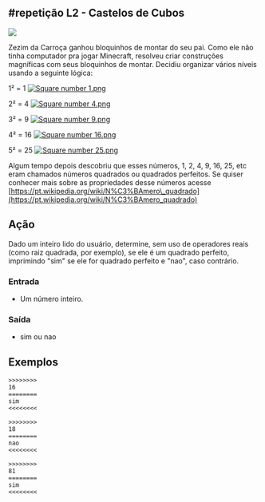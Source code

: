 ## #repetição L2 - Castelos de Cubos


![](https://raw.githubusercontent.com/qxcodefup/moodle/master/base/050/__capa.jpg)

Zezim da Carroça ganhou bloquinhos de montar do seu pai. Como ele não tinha computador pra jogar Minecraft, resolveu criar construções magníficas com seus bloquinhos de montar. Decidiu organizar vários níveis usando a seguinte lógica:

1² = 1 [![Square number 1.png](https://upload.wikimedia.org/wikipedia/commons/7/78/Square_number_1.png)](https://raw.githubusercontent.com/qxcodefup/moodle/master/base/050/__quadrado1.png)

2² = 4 [![Square number 4.png](https://upload.wikimedia.org/wikipedia/commons/e/e1/Square_number_4.png)](https://raw.githubusercontent.com/qxcodefup/moodle/master/base/050/__quadrado2.png)

3² = 9 [![Square number 9.png](https://upload.wikimedia.org/wikipedia/commons/4/4c/Square_number_9.png)](https://raw.githubusercontent.com/qxcodefup/moodle/master/base/050/__quadrado9.png)  

4² = 16 [![Square number 16.png](https://upload.wikimedia.org/wikipedia/commons/f/f8/Square_number_16.png)](https://raw.githubusercontent.com/qxcodefup/moodle/master/base/050/__quadrado16.png)  

5² = 25 [![Square number 25.png](https://upload.wikimedia.org/wikipedia/commons/0/0a/Square_number_25.png)](https://raw.githubusercontent.com/qxcodefup/moodle/master/base/050/__quadrado25.png)

Algum tempo depois descobriu que esses números, 1, 2, 4, 9, 16, 25, etc eram chamados números quadrados ou quadrados perfeitos. Se quiser conhecer mais sobre as propriedades desse números acesse [https://pt.wikipedia.org/wiki/N%C3%BAmero\_quadrado](https://pt.wikipedia.org/wiki/N%C3%BAmero_quadrado)

## Ação

Dado um inteiro lido do usuário, determine, sem uso de operadores reais  
(como raiz quadrada, por exemplo), se ele é um quadrado perfeito, imprimindo "sim" se ele for quadrado perfeito e "nao", caso contrário.  

### Entrada

- Um número inteiro.

### Saída

- sim ou nao

## Exemplos

```
>>>>>>>>
16
========
sim
<<<<<<<<

>>>>>>>>
18
========
nao
<<<<<<<<

>>>>>>>>
81
========
sim
<<<<<<<<
```

